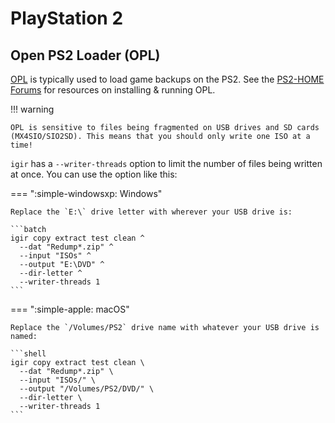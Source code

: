 # PlayStation 2

## Open PS2 Loader (OPL)

[OPL](https://github.com/ps2homebrew/Open-PS2-Loader) is typically used to load game backups on the PS2. See the [PS2-HOME Forums](https://www.ps2-home.com/forum/viewforum.php?f=50) for resources on installing & running OPL.

!!! warning

    OPL is sensitive to files being fragmented on USB drives and SD cards (MX4SIO/SIO2SD). This means that you should only write one ISO at a time!

`igir` has a `--writer-threads` option to limit the number of files being written at once. You can use the option like this:

=== ":simple-windowsxp: Windows"

    Replace the `E:\` drive letter with wherever your USB drive is:

    ```batch
    igir copy extract test clean ^
      --dat "Redump*.zip" ^
      --input "ISOs" ^
      --output "E:\DVD" ^
      --dir-letter ^
      --writer-threads 1
    ```

=== ":simple-apple: macOS"

    Replace the `/Volumes/PS2` drive name with whatever your USB drive is named:

    ```shell
    igir copy extract test clean \
      --dat "Redump*.zip" \
      --input "ISOs/" \
      --output "/Volumes/PS2/DVD/" \
      --dir-letter \
      --writer-threads 1
    ```

